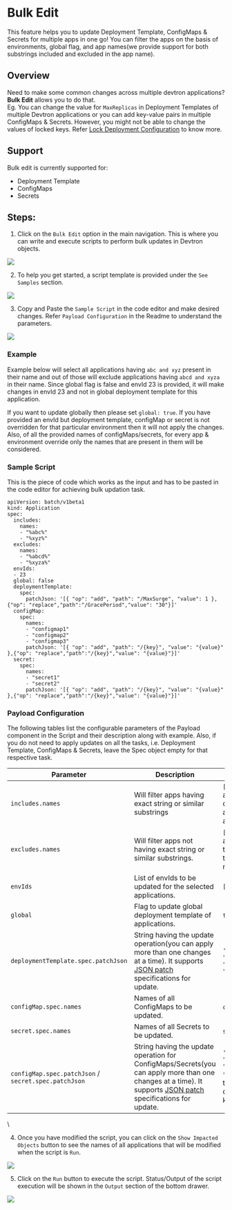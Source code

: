# Bulk Edit

This feature helps you to update Deployment Template, ConfigMaps & Secrets for multiple apps in one go! You can filter the apps on the basis of environments, global flag, and app names(we provide support for both substrings included and excluded in the app name).

## Overview

Need to make some common changes across multiple devtron applications? **Bulk Edit** allows you to do that.\
Eg. You can change the value for `MaxReplicas` in Deployment Templates of multiple Devtron applications or you can add key-value pairs in multiple ConfigMaps & Secrets. However, you might not be able to change the values of locked keys. Refer [Lock Deployment Configuration](global-configurations/lock-deployment-config.md) to know more.

## Support

Bulk edit is currently supported for:

* Deployment Template
* ConfigMaps
* Secrets

## Steps:

1. Click on the `Bulk Edit` option in the main navigation. This is where you can write and execute scripts to perform bulk updates in Devtron objects.

![](https://devtron-public-asset.s3.us-east-2.amazonaws.com/images/bulk-edit/bulk-update-empty.jpg)

2. To help you get started, a script template is provided under the `See Samples` section.

![](https://devtron-public-asset.s3.us-east-2.amazonaws.com/images/bulk-edit/bulk-update-readme.jpg)

3. Copy and Paste the `Sample Script` in the code editor and make desired changes. Refer `Payload Configuration` in the Readme to understand the parameters.

![](https://devtron-public-asset.s3.us-east-2.amazonaws.com/images/bulk-edit/bulk-update-script.jpg)

### Example

Example below will select all applications having `abc and xyz` present in their name and out of those will exclude applications having `abcd and xyza` in their name. Since global flag is false and envId 23 is provided, it will make changes in envId 23 and not in global deployment template for this application.

If you want to update globally then please set `global: true`. If you have provided an envId but deployment template, configMap or secret is not overridden for that particular environment then it will not apply the changes. Also, of all the provided names of configMaps/secrets, for every app & environment override only the names that are present in them will be considered.

### Sample Script

This is the piece of code which works as the input and has to be pasted in the code editor for achieving bulk updation task.

```
apiVersion: batch/v1beta1
kind: Application
spec:
  includes:
    names:
    - "%abc%"
    - "%xyz%"
  excludes:
    names:
    - "%abcd%"
    - "%xyza%"
  envIds:
  - 23
  global: false
  deploymentTemplate:
    spec:
      patchJson: '[{ "op": "add", "path": "/MaxSurge", "value": 1 },{"op": "replace","path":"/GracePeriod","value": "30"}]'
  configMap:
    spec:
      names:
      - "configmap1"
      - "configmap2"
      - "configmap3"
      patchJson: '[{ "op": "add", "path": "/{key}", "value": "{value}" },{"op": "replace","path":"/{key}","value": "{value}"}]'
  secret:
    spec:
      names:
      - "secret1"
      - "secret2"
      patchJson: '[{ "op": "add", "path": "/{key}", "value": "{value}" },{"op": "replace","path":"/{key}","value": "{value}"}]'
```

### Payload Configuration

The following tables list the configurable parameters of the Payload component in the Script and their description along with example. Also, if you do not need to apply updates on all the tasks, i.e. Deployment Template, ConfigMaps & Secrets, leave the Spec object empty for that respective task.

| Parameter                                            | Description                                                                                                                                                                          | Example                                                                                                                                                                                                                               |
| ---------------------------------------------------- | ------------------------------------------------------------------------------------------------------------------------------------------------------------------------------------ | ------------------------------------------------------------------------------------------------------------------------------------------------------------------------------------------------------------------------------------- |
| `includes.names`                                     | Will filter apps having exact string or similar substrings                                                                                                                           | `["app%","%abc", "xyz"]` (will include all apps having `"app%"` **OR** `"%abc"` as one of their substring, example - app1, app-test, test-abc etc. **OR** application with name xyz)                                                  |
| `excludes.names`                                     | Will filter apps not having exact string or similar substrings.                                                                                                                      | `["%z","%y", "abc"]` (will filter out all apps having `"%z"` **OR** `"%y"` as one of their substring, example - appz, test-app-y etc. **OR** application with name abc)                                                               |
| `envIds`                                             | List of envIds to be updated for the selected applications.                                                                                                                          | `[1,2,3]`                                                                                                                                                                                                                             |
| `global`                                             | Flag to update global deployment template of applications.                                                                                                                           | `true`,`false`                                                                                                                                                                                                                        |
| `deploymentTemplate.spec.patchJson`                  | String having the update operation(you can apply more than one changes at a time). It supports [JSON patch ](http://jsonpatch.com/)specifications for update.                        | `'[ { "op": "add", "path": "/MaxSurge", "value": 1 }, { "op": "replace", "path": "/GracePeriod", "value": "30" }]'`                                                                                                                   |
| `configMap.spec.names`                               | Names of all ConfigMaps to be updated.                                                                                                                                               | `configmap1`,`configmap2`,`configmap3`                                                                                                                                                                                                |
| `secret.spec.names`                                  | Names of all Secrets to be updated.                                                                                                                                                  | `secret1`,`secret2`                                                                                                                                                                                                                   |
| `configMap.spec.patchJson` / `secret.spec.patchJson` | String having the update operation for ConfigMaps/Secrets(you can apply more than one changes at a time). It supports [JSON patch ](http://jsonpatch.com/)specifications for update. | `'[{ "op": "add", "path": "/{key}", "value": "{value}" },{"op": "replace","path":"/{key}","value": "{value}"}]'`(Replace the `{key}` part to the key you want to perform operation on & the `{value}`is the key's corresponding value |

\


4. Once you have modified the script, you can click on the `Show Impacted Objects` button to see the names of all applications that will be modified when the script is `Run`.

![](https://devtron-public-asset.s3.us-east-2.amazonaws.com/images/bulk-edit/bulk-update-impactobj.jpg)

5. Click on the `Run` button to execute the script. Status/Output of the script execution will be shown in the `Output` section of the bottom drawer.

![](https://devtron-public-asset.s3.us-east-2.amazonaws.com/images/bulk-edit/bulk-update-run.jpg)
